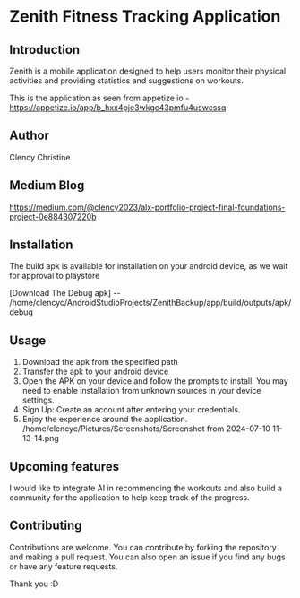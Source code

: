 # Zenith Fitness Tracking Application

## Introduction
Zenith is  a mobile application designed to help users monitor their physical activities and providing statistics and suggestions on workouts.

This is the application as seen from appetize io - https://appetize.io/app/b_hxx4pje3wkgc43pmfu4uswcssq

## Author
Clency Christine

## Medium Blog
https://medium.com/@clency2023/alx-portfolio-project-final-foundations-project-0e884307220b

## Installation
The build apk is available for installation on your android device, as we wait for approval to playstore

[Download The Debug apk] -- /home/clencyc/AndroidStudioProjects/ZenithBackup/app/build/outputs/apk/debug

## Usage
1. Download the apk from the specified path
2. Transfer the apk to your android device
3. Open the APK on your device and follow the prompts to install. You may need to enable installation from unknown sources in your device settings.
4. Sign Up: Create an account after entering your credentials.
5. Enjoy the experience around the application. 
/home/clencyc/Pictures/Screenshots/Screenshot from 2024-07-10 11-13-14.png
## Upcoming features
I would like to integrate AI in recommending the workouts and also build a community for the application to help keep track of the progress.

## Contributing
Contributions are welcome. You can contribute by forking the repository and making a pull request. You can also open an issue if you find any bugs or have any feature requests.

Thank you :D
